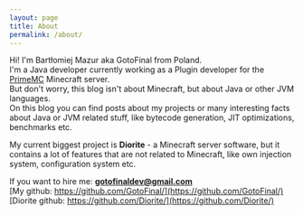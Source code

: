 ```yaml
---
layout: page
title: About
permalink: /about/
---
```


Hi! I'm Bartłomiej Mazur aka GotoFinal from Poland.  
I'm a Java developer currently working as a Plugin developer for the [PrimeMC](https://primemc.org/) Minecraft server.  
But don't worry, this blog isn't about Minecraft, but about Java or other JVM languages.  
On this blog you can find posts about my projects or many interesting facts about Java or JVM related stuff, like bytecode generation, JIT optimizations, benchmarks etc.

My current biggest project is **Diorite** - a Minecraft server software, but it contains a lot of features that are not related to Minecraft, like own injection system, configuration system etc.  

If you want to hire me: **gotofinaldev@gmail.com**  
[My github: https://github.com/GotoFinal/](https://github.com/GotoFinal/)  
[Diorite github: https://github.com/Diorite/](https://github.com/Diorite/)   